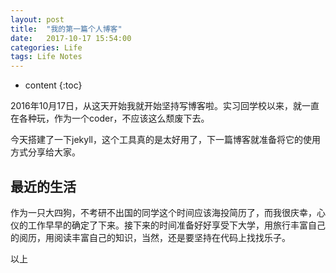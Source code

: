 ```yaml
---
layout: post
title:  "我的第一篇个人博客"
date:   2017-10-17 15:54:00
categories: Life
tags: Life Notes
---
```


* content
{:toc}

2016年10月17日，从这天开始我就开始坚持写博客啦。实习回学校以来，就一直在各种玩，作为一个coder，不应该这么颓废下去。

今天搭建了一下jekyll，这个工具真的是太好用了，下一篇博客就准备将它的使用方式分享给大家。




## 最近的生活

作为一只大四狗，不考研不出国的同学这个时间应该海投简历了，而我很庆幸，心仪的工作早早的确定了下来。接下来的时间准备好好享受下大学，用旅行丰富自己的阅历，用阅读丰富自己的知识，当然，还是要坚持在代码上找找乐子。

以上


